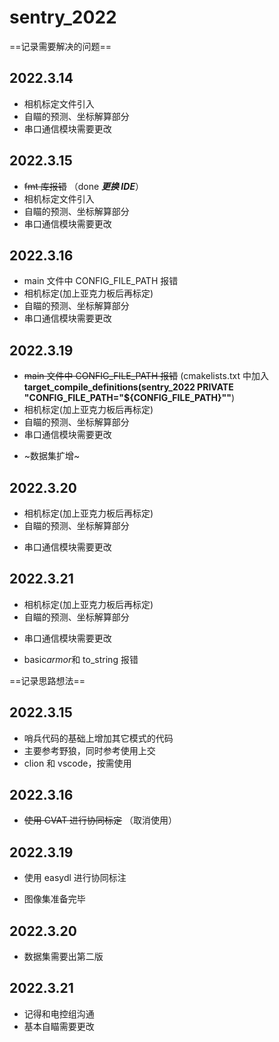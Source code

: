 # sentry_2022

==记录需要解决的问题==

## 2022.3.14

-   相机标定文件引入
-   自瞄的预测、坐标解算部分
-   串口通信模块需要更改

## 2022.3.15

-   ~~fmt 库报错~~ （done **_更换 IDE_**）
-   相机标定文件引入
-   自瞄的预测、坐标解算部分
-   串口通信模块需要更改

## 2022.3.16

-   main 文件中 CONFIG_FILE_PATH 报错
-   相机标定(加上亚克力板后再标定)
-   自瞄的预测、坐标解算部分
-   串口通信模块需要更改

## 2022.3.19

-   ~~main 文件中 CONFIG_FILE_PATH 报错~~ (cmakelists.txt 中加入**target_compile_definitions(sentry_2022 PRIVATE "CONFIG_FILE_PATH=\"${CONFIG_FILE_PATH}\""**)
-   相机标定(加上亚克力板后再标定)
-   自瞄的预测、坐标解算部分
-   串口通信模块需要更改

*   ~数据集扩增~

## 2022.3.20

-   相机标定(加上亚克力板后再标定)
-   自瞄的预测、坐标解算部分

*   串口通信模块需要更改

## 2022.3.21

-   相机标定(加上亚克力板后再标定)
-   自瞄的预测、坐标解算部分

*   串口通信模块需要更改

-   basic*armor*和 to_string 报错

==记录思路想法==

## 2022.3.15

-   哨兵代码的基础上增加其它模式的代码
-   主要参考野狼，同时参考使用上交
-   clion 和 vscode，按需使用

## 2022.3.16

-   ~~使用 CVAT 进行协同标定~~ （取消使用）

## 2022.3.19

-   使用 easydl 进行协同标注

*   图像集准备完毕

## 2022.3.20

-   数据集需要出第二版

## 2022.3.21

-   记得和电控组沟通
-   基本自瞄需要更改

